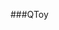 ###QToy

<div id="pagewrap" class='pagewrap' folder="qtoy" prefix="img">
  <div class='pageblock' id='fullscreen'>
    <div class='slider'>
      <div class='slide' id="img1"></div>
      <div class='slide' id="img2"></div>
      <div class='slide' id="img3"></div>
      <div class='slide' id="img4"></div>
      <div class='slide' id="img5"></div>
      <div class='slide' id="img6"></div>
      <div class='slide' id="img7"></div>
      <div class='slide' id="img8"></div>
      <div class='slide' id="img9"></div>
      <div class='slide' id="img10"></div>
      <div class='slide' id="img11"></div>
      <div class='slide' id="img12"></div>
      <div class='slide' id="img13"></div>
      <div class='slide' id="img14"></div>
      <div class='slide' id="img15"></div>
    </div>
  </div>
</div>

